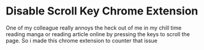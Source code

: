 # Disable Scroll Key Chrome Extension

One of my colleague really annoys the heck out of me in my chill time reading manga or reading article online by pressing the keys to scroll the page. So i made this chrome extension to counter that issue